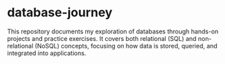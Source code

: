 # database-journey
This repository documents my exploration of databases through hands-on projects and practice exercises. It covers both relational (SQL) and non-relational (NoSQL) concepts, focusing on how data is stored, queried, and integrated into applications.

